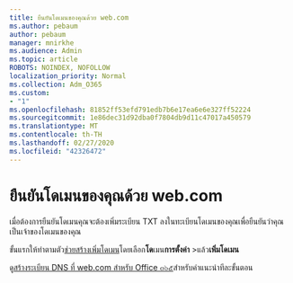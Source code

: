 ```yaml
---
title: ยืนยันโดเมนของคุณด้วย web.com
ms.author: pebaum
author: pebaum
manager: mnirkhe
ms.audience: Admin
ms.topic: article
ROBOTS: NOINDEX, NOFOLLOW
localization_priority: Normal
ms.collection: Adm_O365
ms.custom:
- "1"
ms.openlocfilehash: 81852ff53efd791edb7b6e17ea6e6e327ff52224
ms.sourcegitcommit: 1e86dec31d92dba0f7804db9d11c47017a450579
ms.translationtype: MT
ms.contentlocale: th-TH
ms.lasthandoff: 02/27/2020
ms.locfileid: "42326472"
---
```

# <a name="verify-your-domain-with-webcom"></a>ยืนยันโดเมนของคุณด้วย web.com

เมื่อต้องการยืนยันโดเมนคุณจะต้องเพิ่มระเบียน TXT ลงในทะเบียนโดเมนของคุณเพื่อยืนยันว่าคุณเป็นเจ้าของโดเมนของคุณ 

ขั้นแรกให้ทำตามตัว[ช่วยสร้างเพิ่มโดเมน](https://portal.office.com/adminportal/home#/Domains)โดยเลือก**โด**เมน**การตั้งค่า** \>แล้ว**เพิ่มโดเมน**
  
ดู[สร้างระเบียน DNS ที่ web.com สำหรับ Office ๓๖๕](https://docs.microsoft.com/microsoft-365/admin/dns/create-dns-records-at-web-com)สำหรับคำแนะนำทีละขั้นตอน